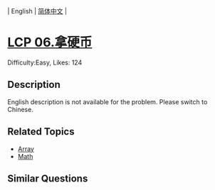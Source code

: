 
| English | [简体中文](README.md) |

# [LCP 06.拿硬币](https://leetcode.com/problems/na-ying-bi/)
Difficulty:Easy, Likes: 124

## Description

English description is not available for the problem. Please switch to Chinese.

## Related Topics

- [Array](https://leetcode.com/tag/array/)
- [Math](https://leetcode.com/tag/math/)

## Similar Questions

